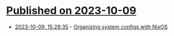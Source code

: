 # [Published on 2023-10-09](index.md)

* [2023-10-09, 15:28:35](https://lobste.rs/s/cdvpel/organizing_system_configs_with_nixos) - [Organizing system configs with NixOS](https://johns.codes/blog/organizing-system-configs-with-nixos)
